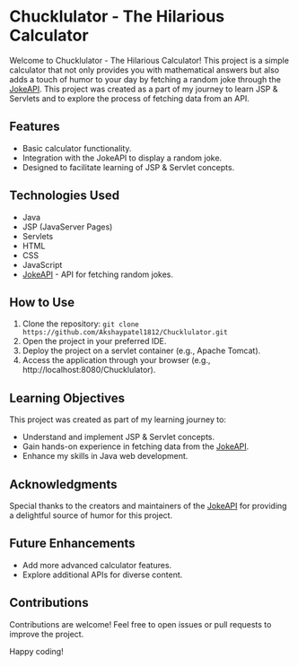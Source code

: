 # Chucklulator - The Hilarious Calculator

Welcome to Chucklulator - The Hilarious Calculator! This project is a simple calculator that not only provides you with mathematical answers but also adds a touch of humor to your day by fetching a random joke through the [JokeAPI](https://v2.jokeapi.dev/). This project was created as a part of my journey to learn JSP & Servlets and to explore the process of fetching data from an API.

## Features

- Basic calculator functionality.
- Integration with the JokeAPI to display a random joke.
- Designed to facilitate learning of JSP & Servlet concepts.

## Technologies Used

- Java
- JSP (JavaServer Pages)
- Servlets
- HTML
- CSS
- JavaScript
- [JokeAPI](https://v2.jokeapi.dev/) - API for fetching random jokes.

## How to Use

1. Clone the repository: `git clone https://github.com/Akshaypatel1812/Chucklulator.git`
2. Open the project in your preferred IDE.
3. Deploy the project on a servlet container (e.g., Apache Tomcat).
4. Access the application through your browser (e.g., http://localhost:8080/Chucklulator).

## Learning Objectives

This project was created as part of my learning journey to:
- Understand and implement JSP & Servlet concepts.
- Gain hands-on experience in fetching data from the [JokeAPI](https://v2.jokeapi.dev/).
- Enhance my skills in Java web development.

## Acknowledgments

Special thanks to the creators and maintainers of the [JokeAPI](https://v2.jokeapi.dev/) for providing a delightful source of humor for this project.

## Future Enhancements

- Add more advanced calculator features.
- Explore additional APIs for diverse content.

## Contributions

Contributions are welcome! Feel free to open issues or pull requests to improve the project.

Happy coding!
